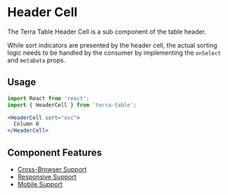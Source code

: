 # Header Cell

The Terra Table Header Cell is a sub component of the table header.

While sort indicators are presented by the header cell, the actual sorting logic needs to be handled by the consumer by implementing the `onSelect` and `metaData` props.

## Usage

```jsx
import React from 'react';
import { HeaderCell } from 'terra-table';

<HeaderCell sort="asc">
  Column 0
</HeaderCell>
```

## Component Features
* [Cross-Browser Support](https://github.com/cerner/terra-ui/blob/master/src/terra-dev-site/contributing/ComponentStandards.e.contributing.md#cross-browser-support)
* [Responsive Support](https://github.com/cerner/terra-ui/blob/master/src/terra-dev-site/contributing/ComponentStandards.e.contributing.md#responsive-support)
* [Mobile Support](https://github.com/cerner/terra-ui/blob/master/src/terra-dev-site/contributing/ComponentStandards.e.contributing.md#mobile-support)
